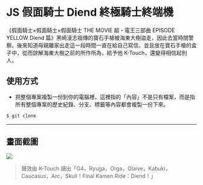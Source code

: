 # JS 假面騎士 Diend 終極騎士終端機

《假面騎士×假面騎士×假面騎士 THE MOVIE 超・電王三部曲 EPISODE YELLOW Diend 篇》黑崎淩志祖傳的寶石手槍被海東大樹盜走，因此去當時間警察。後來知道母親離家出走這一段時間一直在給自己寫信，並且放在寶石手槍的盒子中，從而諒解海東大樹之前的所作所為，給予他 K-Touch，還變得相信起別人。

## 使用方式
- 把整個專案複製一份到你的電腦裡，這裡指的「內容」不是只有檔案，而是指所有整個專案的歷史紀錄、分支、標籤等內容都會複製一份下來。
```sh
$ git clone
```

----

## 畫面截圖
![](https://i.imgur.com/IvLagxd.gif)
> 聲效由 K-Touch 讀出「G4，Ryuga，Orga，Glaive，Kabuki，Caucasus，Arc，Skull！Final Kamen Ride：Diend！」
